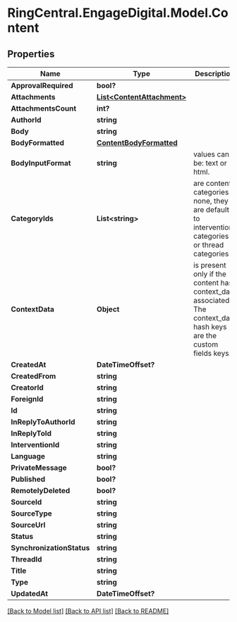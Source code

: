 # RingCentral.EngageDigital.Model.Content
## Properties

Name | Type | Description | Notes
------------ | ------------- | ------------- | -------------
**ApprovalRequired** | **bool?** |  | [optional] 
**Attachments** | [**List&lt;ContentAttachment&gt;**](ContentAttachment.md) |  | [optional] 
**AttachmentsCount** | **int?** |  | [optional] 
**AuthorId** | **string** |  | [optional] 
**Body** | **string** |  | [optional] 
**BodyFormatted** | [**ContentBodyFormatted**](ContentBodyFormatted.md) |  | [optional] 
**BodyInputFormat** | **string** | values can be: text or html. | [optional] 
**CategoryIds** | **List&lt;string&gt;** | are content categories if none, they are default to intervention categories or thread categories | [optional] 
**ContextData** | **Object** | is present only if the content has context_data associated. The context_data hash keys are the custom fields keys. | [optional] 
**CreatedAt** | **DateTimeOffset?** |  | [optional] 
**CreatedFrom** | **string** |  | [optional] 
**CreatorId** | **string** |  | [optional] 
**ForeignId** | **string** |  | [optional] 
**Id** | **string** |  | 
**InReplyToAuthorId** | **string** |  | [optional] 
**InReplyToId** | **string** |  | [optional] 
**InterventionId** | **string** |  | [optional] 
**Language** | **string** |  | [optional] 
**PrivateMessage** | **bool?** |  | [optional] 
**Published** | **bool?** |  | [optional] 
**RemotelyDeleted** | **bool?** |  | [optional] 
**SourceId** | **string** |  | [optional] 
**SourceType** | **string** |  | [optional] 
**SourceUrl** | **string** |  | [optional] 
**Status** | **string** |  | [optional] 
**SynchronizationStatus** | **string** |  | [optional] 
**ThreadId** | **string** |  | [optional] 
**Title** | **string** |  | [optional] 
**Type** | **string** |  | [optional] 
**UpdatedAt** | **DateTimeOffset?** |  | [optional] 

[[Back to Model list]](../README.md#documentation-for-models) [[Back to API list]](../README.md#documentation-for-api-endpoints) [[Back to README]](../README.md)

